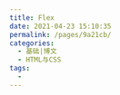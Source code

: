 ```yaml
---
title: Flex
date: 2021-04-23 15:10:35
permalink: /pages/9a21cb/
categories:
  - 基础|博文
  - HTML与CSS
tags:
  - 
---
```

